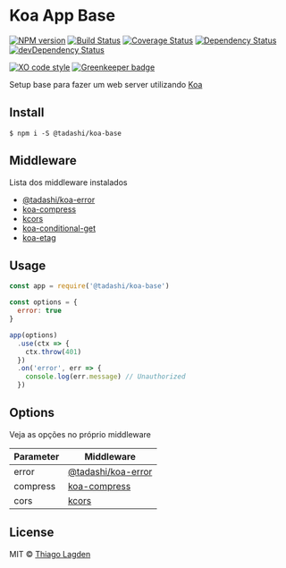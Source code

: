 # Koa App Base

[![NPM version][npm-img]][npm]
[![Build Status][ci-img]][ci]
[![Coverage Status][coveralls-img]][coveralls]
[![Dependency Status][dep-img]][dep]
[![devDependency Status][devDep-img]][devDep]

[![XO code style][xo-img]][xo]
[![Greenkeeper badge][greenkeeper-img]][greenkeeper]


[npm-img]:         https://img.shields.io/npm/v/@tadashi/koa-base.svg
[npm]:             https://www.npmjs.com/package/@tadashi/koa-base
[ci-img]:          https://github.com/lagden/koa-app-base/workflows/Koa%20Base%20CI/badge.svg
[ci]:              https://github.com/lagden/koa-app-base/actions?query=workflow%3A%22Koa+Base+CI%22
[coveralls-img]:   https://coveralls.io/repos/github/lagden/koa-app-base/badge.svg?branch=master
[coveralls]:       https://coveralls.io/github/lagden/koa-app-base?branch=master
[dep-img]:         https://david-dm.org/lagden/koa-app-base/status.svg
[dep]:             https://david-dm.org/lagden/koa-app-base
[devDep-img]:      https://david-dm.org/lagden/koa-app-base/dev-status.svg
[devDep]:          https://david-dm.org/lagden/koa-app-base?type=dev
[xo-img]:          https://img.shields.io/badge/code_style-XO-5ed9c7.svg
[xo]:              https://github.com/sindresorhus/xo
[greenkeeper-img]: https://badges.greenkeeper.io/lagden/koa-app-base.svg
[greenkeeper]:     https://greenkeeper.io/


Setup base para fazer um web server utilizando [Koa](https://github.com/koajs/koa)

## Install

```
$ npm i -S @tadashi/koa-base
```

## Middleware

Lista dos middleware instalados

- [@tadashi/koa-error](https://github.com/lagden/koa-error)
- [koa-compress](https://github.com/koajs/compress)
- [kcors](https://github.com/koajs/cors)
- [koa-conditional-get](https://github.com/koajs/conditional-get)
- [koa-etag](https://github.com/koajs/etag)


## Usage

```js
const app = require('@tadashi/koa-base')

const options = {
  error: true
}

app(options)
  .use(ctx => {
    ctx.throw(401)
  })
  .on('error', err => {
    console.log(err.message) // Unauthorized
  })
```


## Options

Veja as opções no próprio middleware

Parameter    | Middleware
-----------  | --------------------
error        | [@tadashi/koa-error](https://github.com/lagden/koa-error)
compress     | [koa-compress](https://github.com/koajs/compress)
cors         | [kcors](https://github.com/koajs/cors)


## License

MIT © [Thiago Lagden](https://lagden.in)
